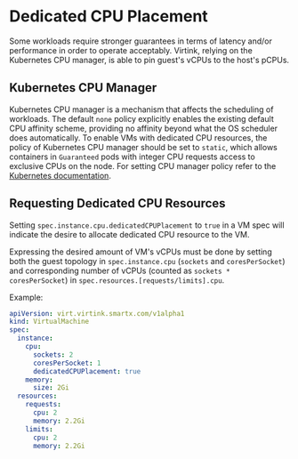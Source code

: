# Dedicated CPU Placement

Some workloads require stronger guarantees in terms of latency and/or performance in order to operate acceptably. Virtink, relying on the Kubernetes CPU manager, is able to pin guest's vCPUs to the host's pCPUs.

## Kubernetes CPU Manager

Kubernetes CPU manager is a mechanism that affects the scheduling of workloads. The default `none` policy explicitly enables the existing default CPU affinity scheme, providing no affinity beyond what the OS scheduler does automatically. To enable VMs with dedicated CPU resources, the policy of Kubernetes CPU manager should be set to `static`, which allows containers in `Guaranteed` pods with integer CPU requests access to exclusive CPUs on the node. For setting CPU manager policy refer to the [Kubernetes documentation](https://kubernetes.io/docs/tasks/administer-cluster/cpu-management-policies/).

## Requesting Dedicated CPU Resources

Setting `spec.instance.cpu.dedicatedCPUPlacement` to `true` in a VM spec will indicate the desire to allocate dedicated CPU resource to the VM.

Expressing the desired amount of VM's vCPUs must be done by setting both the guest topology in `spec.instance.cpu` (`sockets` and `coresPerSocket`) and corresponding number of vCPUs (counted as `sockets * coresPerSocket`) in `spec.resources.[requests/limits].cpu`.

Example:

```yaml
apiVersion: virt.virtink.smartx.com/v1alpha1
kind: VirtualMachine
spec:
  instance:
    cpu:
      sockets: 2
      coresPerSocket: 1
      dedicatedCPUPlacement: true
    memory:
      size: 2Gi
  resources:
    requests:
      cpu: 2
      memory: 2.2Gi
    limits:
      cpu: 2
      memory: 2.2Gi
```
